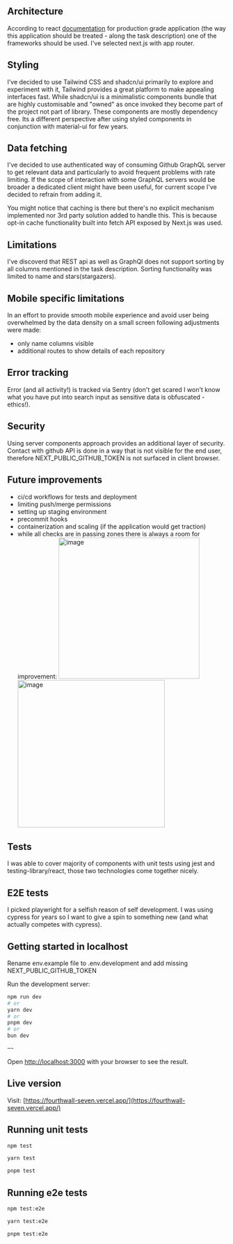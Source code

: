 ## Architecture

According to react [documentation](https://react.dev/learn/start-a-new-react-project#nextjs-app-router)
for production grade application (the way this application should be treated - along the task description) one of the frameworks should be used. I've selected next.js with app router.

## Styling

I’ve decided to use Tailwind CSS and shadcn/ui primarily to explore and experiment with it, Tailwind provides a great platform to make appealing interfaces fast. While shadcn/ui is a minimalistic components bundle that are highly customisable and "owned" as once invoked they become part of the project not part of library. These components are mostly dependency free.
Its a different perspective after using styled components in conjunction with material-ui for few years.

## Data fetching

I've decided to use authenticated way of consuming Github GraphQL server to get relevant data and particularly to avoid frequent problems with rate limiting. If the scope of interaction with some GraphQL servers would be broader a dedicated client might have been useful, for current scope I've decided to refrain from adding it.

You might notice that caching is there but there's no explicit mechanism implemented nor 3rd party solution added to handle this. This is because opt-in cache functionality built into fetch API exposed by Next.js was used.

## Limitations

I've discoverd that REST api as well as GraphQl does not support sorting by all columns mentioned in the task description. Sorting functionality was limited to name and stars(stargazers).

## Mobile specific limitations

In an effort to provide smooth mobile experience and avoid user being overwhelmed by the data density on a small screen following adjustments were made:

- only name columns visible
- additional routes to show details of each repository

## Error tracking

Error (and all activity!) is tracked via Sentry (don't get scared I won't know what you have put into search input as sensitive data is obfuscated - ethics!).

## Security

Using server components approach provides an additional layer of security. Contact with github API is done in a way that is not visible for the end user, therefore NEXT_PUBLIC_GITHUB_TOKEN is not surfaced in client browser.

## Future improvements

- ci/cd workflows for tests and deployment
- limiting push/merge permissions
- setting up staging environment
- precommit hooks
- containerization and scaling (if the application would get traction)
- while all checks are in passing zones there is always a room for improvement:
  <img width="324" alt="image" src="https://github.com/user-attachments/assets/2bb84773-1565-4a26-83c4-cd572bf0c415" />
  <img width="338" alt="image" src="https://github.com/user-attachments/assets/7b1fbb3c-cf97-45ba-9752-2602858486cf" />

## Tests

I was able to cover majority of components with unit tests using jest and testing-library/react, those two technologies come together nicely.

## E2E tests

I picked playwright for a selfish reason of self development. I was using cypress for years so I want to give a spin to something new (and what actually competes with cypress).

## Getting started in localhost

Rename env.example file to .env.development and add missing NEXT_PUBLIC_GITHUB_TOKEN

Run the development server:

```bash
npm run dev
# or
yarn dev
# or
pnpm dev
# or
bun dev

~~
```

Open [http://localhost:3000](http://localhost:3000) with your browser to see the result.

## Live version

Visit: [https://fourthwall-seven.vercel.app/](https://fourthwall-seven.vercel.app/)

## Running unit tests

```bash
npm test
```

```bash
yarn test
```

```bash
pnpm test
```

## Running e2e tests

```bash
npm test:e2e
```

```bash
yarn test:e2e
```

```bash
pnpm test:e2e
```
